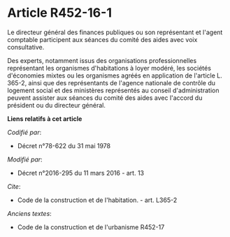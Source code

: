 # Article R452-16-1

Le directeur général des finances publiques ou son représentant et l'agent comptable participent aux séances du comité des
aides avec voix consultative. 

Des experts, notamment issus des organisations professionnelles représentant les organismes d'habitations à loyer modéré, les
sociétés d'économies mixtes ou les organismes agréés en application de l'article L. 365-2, ainsi que des représentants de
l'agence nationale de contrôle du logement social et des ministères représentés au conseil d'administration peuvent assister
aux séances du comité des aides avec l'accord du président ou du directeur général.

**Liens relatifs à cet article**

_Codifié par_:

  - Décret n°78-622 du 31 mai 1978

_Modifié par_:

  - Décret n°2016-295 du 11 mars 2016 - art. 13

_Cite_:

  - Code de la construction et de l'habitation. - art. L365-2

_Anciens textes_:

  - Code de la construction et de l'urbanisme R452-17
